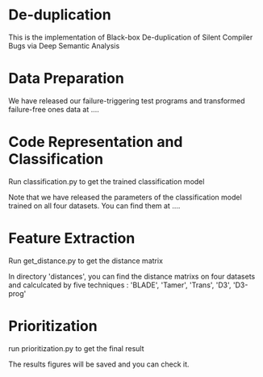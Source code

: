 # De-duplication
This is the implementation of Black-box De-duplication of Silent Compiler Bugs via Deep Semantic Analysis
# Data Preparation
We have released our failure-triggering test programs and transformed failure-free ones data at ....
# Code Representation and Classification
Run classification.py to get the trained classification model

Note that we have released the parameters of the classification model trained on all four datasets. You can find them at ....
# Feature Extraction
Run get_distance.py to get the distance matrix

In directory 'distances', you can find the distance matrixs on four datasets and calculcated by five techniques : 'BLADE', 'Tamer', 'Trans', 'D3', 'D3-prog'
# Prioritization
run prioritization.py to get the final result

The results figures will be saved and you can check it.
